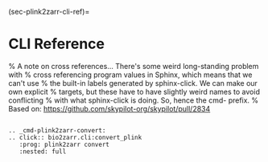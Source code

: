 (sec-plink2zarr-cli-ref)=
# CLI Reference

% A note on cross references... There's some weird long-standing problem with
% cross referencing program values in Sphinx, which means that we can't use
% the built-in labels generated by sphinx-click. We can make our own explicit
% targets, but these have to have slightly weird names to avoid conflicting
% with what sphinx-click is doing. So, hence the cmd- prefix.
% Based on: https://github.com/skypilot-org/skypilot/pull/2834

```{eval-rst}

.. _cmd-plink2zarr-convert:
.. click:: bio2zarr.cli:convert_plink
   :prog: plink2zarr convert
   :nested: full

